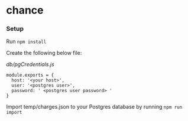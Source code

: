 # chance

### Setup
Run `npm install`

Create the following below file:

*db/pgCredentials.js*
```
module.exports = {
  host: '<your host>',
  user: '<postgres user>',
  password: ' <postgres user password> '
}
```

Import temp/charges.json to your Postgres database by running `npm run import`
